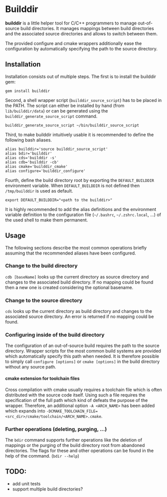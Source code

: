 # Builddir

**builddir** is a little helper tool for C/C++ programmers to manage
out-of-source build directories. It manages mappings between build directories
and the associated source directories and allows to switch between them.

The provided configure and cmake wrappers additionally ease the configuration
by automatically specifying the path to the source directory.

## Installation

Installation consists out of multiple steps. The first is to install the
builddir gem:

    gem install builddir

Second, a shell wrapper script (`builddir_source_script`) has to be placed in
the PATH. The script can either be installed by hand (from `lib/builddir/data`)
or can be generated using the `builddir_generate_source_script` command.

    builddir_generate_source_script ~/bin/builddir_source_script

Third, to make builddir intuitively usable it is recommended to define the
following bash aliases.

    alias builddir='source builddir_source_script'
    alias bdir='builddir'
    alias cds='builddir -s'
    alias cdb='builddir -cb'
    alias cmake='builddir_cmake'
    alias configure='builddir_configure'

Fourth, define the build directory root by exporting the `DEFAULT_BUILDDIR`
environment variable. When `DEFAULT_BUILDDIR` is not defined then
`/tmp/builddir` is used as default.

    export DEFAULT_BUILDDIR="<path to the builddir>"

It is highly recommended to add the alias definitions and the environment
variable definition to the configuration file
(`~/.bashrc`, `~/.zshrc.local`, ...) of the used shell to make them permanent. 

## Usage

The following sections describe the most common operations briefly assuming
that the recommended aliases have been configured.

### Change to the build directory

`cdb [baseName]` looks up the current directory as source directory and changes
to the associated build directory. If no mapping could be found then a new one
is created considering the optional basename.

### Change to the source directory

`cds` looks up the current directory as build directory and changes to the
associated source directory. An error is returned if no mapping could be found.

### Configuring inside of the build directory

The configuration of an out-of-source build requires the path to the source
directory. Wrapper scripts for the most common build systems are provided
which automatically specify this path when needed. It is therefore possible
to simply call `configure [options]` or `cmake [options]` in the build
directory without any source path.

#### cmake extension for toolchain files

Cross compilation with cmake usually requires a toolchain file which is often
distributed with the source code itself. Using such a file requires the
specification of the full path which kind of defeats the purpose of the wrapper.
Therefore, an additional option `-A <ARCH_NAME>` has been added which expands
into `-DCMAKE_TOOLCHAIN_FILE=<src_dir>/cmake/toolchain/<ARCH_NAME>.cmake`.

### Further operations (deleting, purging, ...)

The `bdir` command supports further operations like the deletion of mappings or
the purging of the build directory root from abandoned directories. The flags
for these and other operations can be found in the help of the command.
(`bdir --help`)

## TODO:
* add unit tests
* support multiple build directories?
